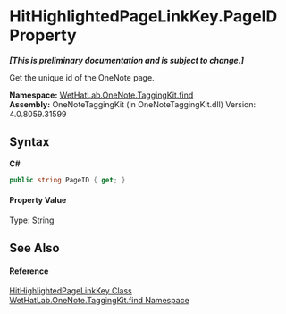 # HitHighlightedPageLinkKey.PageID Property 
 _**\[This is preliminary documentation and is subject to change.\]**_

Get the unique id of the OneNote page.

**Namespace:**&nbsp;<a href="0e3a8efd-07d2-1709-b1cd-709153222081">WetHatLab.OneNote.TaggingKit.find</a><br />**Assembly:**&nbsp;OneNoteTaggingKit (in OneNoteTaggingKit.dll) Version: 4.0.8059.31599

## Syntax

**C#**<br />
``` C#
public string PageID { get; }
```


#### Property Value
Type: String

## See Also


#### Reference
<a href="43d8cc25-fcd9-1dfc-5430-924b77a33b44">HitHighlightedPageLinkKey Class</a><br /><a href="0e3a8efd-07d2-1709-b1cd-709153222081">WetHatLab.OneNote.TaggingKit.find Namespace</a><br />
